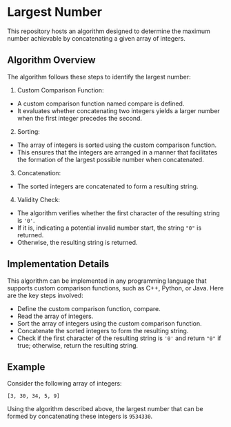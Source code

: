 # Largest Number

This repository hosts an algorithm designed to determine the maximum number achievable by concatenating a given array of integers.

## Algorithm Overview

The algorithm follows these steps to identify the largest number:

1. Custom Comparison Function: 
- A custom comparison function named compare is defined. 
- It evaluates whether concatenating two integers yields a larger number when the first integer precedes the second.

2. Sorting: 
- The array of integers is sorted using the custom comparison function. 
- This ensures that the integers are arranged in a manner that facilitates the formation of the largest possible number when concatenated.

3. Concatenation: 
- The sorted integers are concatenated to form a resulting string.

4. Validity Check: 
- The algorithm verifies whether the first character of the resulting string is `'0'`. 
- If it is, indicating a potential invalid number start, the string `"0"` is returned. 
- Otherwise, the resulting string is returned.

## Implementation Details

This algorithm can be implemented in any programming language that supports custom comparison functions, such as C++, Python, or Java. Here are the key steps involved:

- Define the custom comparison function, compare.
- Read the array of integers.
- Sort the array of integers using the custom comparison function.
- Concatenate the sorted integers to form the resulting string.
- Check if the first character of the resulting string is `'0'` and return `"0"` if true; otherwise, return the resulting string.

## Example

Consider the following array of integers:

```
[3, 30, 34, 5, 9]
```

Using the algorithm described above, the largest number that can be formed by concatenating these integers is `9534330`.